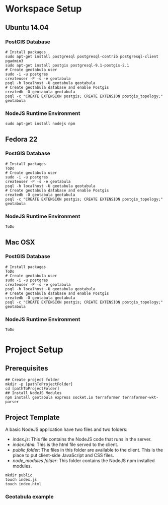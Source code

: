 # Workspace Setup
## Ubuntu 14.04
### PostGIS Database
```
# Install packages
sudo apt-get install postgresql postgresql-contrib postgresql-client pgadmin3
sudo apt-get install postgis postgresql-9.1-postgis-2.1
# Create geotabula user
sudo -i -u postgres
createuser -P -s -e geotabula
psql -h localhost -U geotabula geotabula
# Create geotabula database and enable Postgis
createdb -O geotabula geotabula
psql -c "CREATE EXTENSION postgis; CREATE EXTENSION postgis_topology;" geotabula
```
### NodeJS Runtime Environment
```
sudo apt-get install nodejs npm
```
## Fedora 22
### PostGIS Database
```
# Install packages
ToDo
# Create geotabula user
sudo -i -u postgres
createuser -P -s -e geotabula
psql -h localhost -U geotabula geotabula
# Create geotabula database and enable Postgis
createdb -O geotabula geotabula
psql -c "CREATE EXTENSION postgis; CREATE EXTENSION postgis_topology;" geotabula
```
### NodeJS Runtime Environment
```
ToDo
```
## Mac OSX
### PostGIS Database
```
# Install packages
ToDo
# Create geotabula user
sudo -i -u postgres
createuser -P -s -e geotabula
psql -h localhost -U geotabula geotabula
# Create geotabula database and enable Postgis
createdb -O geotabula geotabula
psql -c "CREATE EXTENSION postgis; CREATE EXTENSION postgis_topology;" geotabula
```
### NodeJS Runtime Environment
```
ToDo
```
# Project Setup
## Prerequisites
```
## Create project folder
mkdir -p [pathToProjectFolder]
cd [pathToProjectFolder]
## Install NodeJS Modules
npm install geotabula express socket.io terraformer terraformer-wkt-parser
```
## Project Template
A basic NodeJS application have two files and two folders:
- *_index.js_*: This file contains the NodeJS code that runs in the server.
- *_index.html_*: This is the html file served to the client.
- *_public_ folder*: The files in this folder are available to the client. This is the place to put client-side JavaScript and CSS files.
- *_node_modules_ folder*: This folder contains the NodeJS npm installed modules.
```
mkdir public
touch index.js
touch index.html
```
### Geotabula example

